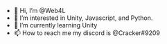 - 👋 Hi, I’m @Web4L
- 👀 I’m interested in Unity, Javascript, and Python.
- 🌱 I’m currently learning Unity
- 📫 How to reach me my discord is @Cracker#9209

<!---
Web4L/Web4L is a ✨ special ✨ repository because its `README.md` (this file) appears on your GitHub profile.
You can click the Preview link to take a look at your changes.
--->
